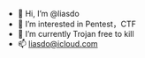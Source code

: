 - 👋 Hi, I’m @liasdo
- 👀 I’m interested in Pentest，CTF
- 🌱 I’m currently Trojan free to kill 
- 📫 liasdo@icloud.com

<!---
liasdo/liasdo is a ✨ special ✨ repository because its `README.md` (this file) appears on your GitHub profile.
You can click the Preview link to take a look at your changes.
--->

